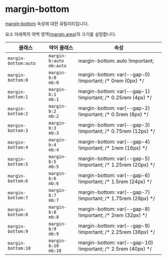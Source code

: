 # margin-bottom

[margin-bottom](https://developer.mozilla.org/en-US/docs/Web/CSS/margin-bottom) 속성에 대한 유틸리티입니다.

요소 아래쪽의 여백 영역([margin area](https://developer.mozilla.org/en-US/docs/Web/CSS/CSS_box_model/Introduction_to_the_CSS_box_model#margin_area))의 크기를 설정합니다.

<table>
  <thead>
    <tr>
      <th scope="col">클래스</th>
      <th scope="col">약어 클래스</th>
      <th scope="col">속성</th>
    </tr>
  </thead>
  <tbody>
  <tr>
  <td><code>margin-bottom:auto</code></td>
  <td><code>margin-b:auto</code><br><code>mb:auto</code></td>
  <td><span class="code">margin-bottom: auto !important;</span></td>
</tr>
<tr>
  <td><code>margin-bottom:0</code></td>
  <td><code>margin-b:0</code><br><code>mb:0</code></td>
  <td><span class="code">margin-bottom: var(--gap-0) !important;</span> <span class="c:weak">/* 0rem (0px) */</span></td>
</tr>
<tr>
  <td><code>margin-bottom:1</code></td>
  <td><code>margin-b:1</code><br><code>mb:1</code></td>
  <td><span class="code">margin-bottom: var(--gap-1) !important;</span> <span class="c:weak">/* 0.25rem (4px) */</span></td>
</tr>
<tr>
  <td><code>margin-bottom:2</code></td>
  <td><code>margin-b:2</code><br><code>mb:2</code></td>
  <td><span class="code">margin-bottom: var(--gap-2) !important;</span> <span class="c:weak">/* 0.5rem (8px) */</span></td>
</tr>
<tr>
  <td><code>margin-bottom:3</code></td>
  <td><code>margin-b:3</code><br><code>mb:3</code></td>
  <td><span class="code">margin-bottom: var(--gap-3) !important;</span> <span class="c:weak">/* 0.75rem (12px) */</span></td>
</tr>
<tr>
  <td><code>margin-bottom:4</code></td>
  <td><code>margin-b:4</code><br><code>mb:4</code></td>
  <td><span class="code">margin-bottom: var(--gap-4) !important;</span> <span class="c:weak">/* 1rem (16px) */</span></td>
</tr>
<tr>
  <td><code>margin-bottom:5</code></td>
  <td><code>margin-b:5</code><br><code>mb:5</code></td>
  <td><span class="code">margin-bottom: var(--gap-5) !important;</span> <span class="c:weak">/* 1.25rem (20px) */</span></td>
</tr>
<tr>
  <td><code>margin-bottom:6</code></td>
  <td><code>margin-b:6</code><br><code>mb:6</code></td>
  <td><span class="code">margin-bottom: var(--gap-6) !important;</span> <span class="c:weak">/* 1.5rem (24px) */</span></td>
</tr>
<tr>
  <td><code>margin-bottom:7</code></td>
  <td><code>margin-b:7</code><br><code>mb:7</code></td>
  <td><span class="code">margin-bottom: var(--gap-7) !important;</span> <span class="c:weak">/* 1.75rem (28px) */</span></td>
</tr>
<tr>
  <td><code>margin-bottom:8</code></td>
  <td><code>margin-b:8</code><br><code>mb:8</code></td>
  <td><span class="code">margin-bottom: var(--gap-8) !important;</span> <span class="c:weak">/* 2rem (32px) */</span></td>
</tr>
<tr>
  <td><code>margin-bottom:9</code></td>
  <td><code>margin-b:9</code><br><code>mb:9</code></td>
  <td><span class="code">margin-bottom: var(--gap-9) !important;</span> <span class="c:weak">/* 2.25rem (36px) */</span></td>
</tr>
<tr>
  <td><code>margin-bottom:10</code></td>
  <td><code>margin-b:10</code><br><code>mb:10</code></td>
  <td><span class="code">margin-bottom: var(--gap-10) !important;</span> <span class="c:weak">/* 2.5rem (40px) */</span></td>
</tr>

  </tbody>

</table>
